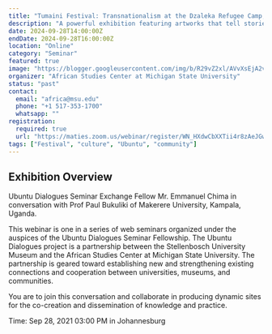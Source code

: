 ```yaml
---
title: "Tumaini Festival: Transnationalism at the Dzaleka Refugee Camp, Malawi"
description: "A powerful exhibition featuring artworks that tell stories of hope, resilience, and cultural identity."
date: 2024-09-28T14:00:00Z
endDate: 2024-09-28T16:00:00Z
location: "Online"
category: "Seminar"
featured: true
image: "https://blogger.googleusercontent.com/img/b/R29vZ2xl/AVvXsEjA2vEoqiFu1MMo-AYtscsplOoRD8ihf0tkAh8Je3gg1hmK6x9EG65_KVyWRYiGPNHvmMgwQzjdOGdUmETK8PzSNz3VuFFoAF-OlUrNuqwlP25k1eQOqrq0cdB2sYM4ntkz7bFYsujsoZs/w538-h640-rw/233005211_2603632186608608_1587018310482283669_n.jpg"
organizer: "African Studies Center at Michigan State University"
status: "past"
contact:
  email: "africa@msu.edu"
  phone: "+1 517-353-1700"
  whatsapp: ""
registration:
  required: true
  url: "https://maties.zoom.us/webinar/register/WN_HXdwCbXXTii4r8zAeJGwIQ"
tags: ["Festival", "culture", "Ubuntu", "community"]
---
```


## Exhibition Overview

Ubuntu Dialogues Seminar Exchange Fellow Mr. Emmanuel Chima in conversation with Prof Paul Bukuliki of Makerere University, Kampala, Uganda.

This webinar is one in a series of web seminars organized under the auspices of the Ubuntu Dialogues Seminar Fellowship. The Ubuntu Dialogues project is a partnership between the Stellenbosch University Museum and the African Studies Center at Michigan State University. The partnership is geared toward establishing new and strengthening existing connections and cooperation between universities, museums, and communities.

You are to join this conversation and collaborate in producing dynamic sites for the co-creation and dissemination of knowledge and practice.

Time: Sep 28, 2021 03:00 PM in Johannesburg
